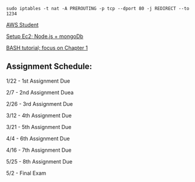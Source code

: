 ``sudo iptables -t nat -A PREROUTING -p tcp --dport 80 -j REDIRECT --to 1234``


[AWS Student](https://www.awseducate.com/Registration)

[Setup Ec2; Node.js + mongoDb](https://gist.github.com/tejaswigowda/f289e9bff13d152876e8d4b3281142f8)

[BASH tutorial; focus on Chapter 1](https://www.tldp.org/LDP/Bash-Beginners-Guide/html/Bash-Beginners-Guide.html)

## Assignment Schedule:

1/22 - 1st Assignment Due

2/7 - 2nd Assignment Duea

2/26 - 3rd Assignment Due

3/12 - 4th Assignment Due

3/21 - 5th Assignment Due

4/4 - 6th Assignment Due

4/16 - 7th Assignment Due

5/25 - 8th Assignment Due

5/2 - Final Exam


